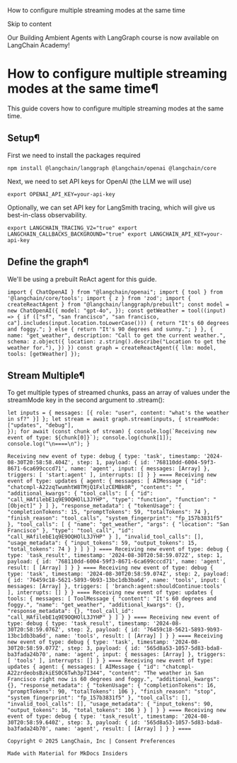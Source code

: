 How to configure multiple streaming modes at the same time

Skip to content

Our Building Ambient Agents with LangGraph course is now available on LangChain Academy!

# How to configure multiple streaming modes at the same time¶

This guide covers how to configure multiple streaming modes at the same time.

## Setup¶

First we need to install the packages required

```
npm install @langchain/langgraph @langchain/openai @langchain/core
```

Next, we need to set API keys for OpenAI (the LLM we will use)

```
export OPENAI_API_KEY=your-api-key
```

Optionally, we can set API key for LangSmith tracing, which will give us best-in-class observability.

```
export LANGCHAIN_TRACING_V2="true" export LANGCHAIN_CALLBACKS_BACKGROUND="true" export LANGCHAIN_API_KEY=your-api-key
```

## Define the graph¶

We'll be using a prebuilt ReAct agent for this guide.

```
import { ChatOpenAI } from "@langchain/openai"; import { tool } from '@langchain/core/tools'; import { z } from 'zod'; import { createReactAgent } from "@langchain/langgraph/prebuilt"; const model = new ChatOpenAI({ model: "gpt-4o", }); const getWeather = tool((input) => { if (["sf", "san francisco", "san francisco, ca"].includes(input.location.toLowerCase())) { return "It's 60 degrees and foggy."; } else { return "It's 90 degrees and sunny."; } }, { name: "get_weather", description: "Call to get the current weather.", schema: z.object({ location: z.string().describe("Location to get the weather for."), }) }) const graph = createReactAgent({ llm: model, tools: [getWeather] });
```

## Stream Multiple¶

To get multiple types of streamed chunks, pass an array of values under the streamMode key in the second argument to .stream():

```
let inputs = { messages: [{ role: "user", content: "what's the weather in sf?" }] }; let stream = await graph.stream(inputs, { streamMode: ["updates", "debug"],
}); for await (const chunk of stream) { console.log(`Receiving new event of type: ${chunk[0]}`); console.log(chunk[1]); console.log("\n====\n"); }
```

```
Receiving new event of type: debug { type: 'task', timestamp: '2024-08-30T20:58:58.404Z', step: 1, payload: { id: '768110dd-6004-59f3-8671-6ca699cccd71', name: 'agent', input: { messages: [Array] }, triggers: [ 'start:agent' ], interrupts: [] } } ==== Receiving new event of type: updates { agent: { messages: [ AIMessage { "id": "chatcmpl-A22zqTwumhtW8TMjQ1FxlzCEMBk0R", "content": "", "additional_kwargs": { "tool_calls": [ { "id": "call_HAfilebE1q9E9OQHOlL3JYHP", "type": "function", "function": "[Object]" } ] }, "response_metadata": { "tokenUsage": { "completionTokens": 15, "promptTokens": 59, "totalTokens": 74 }, "finish_reason": "tool_calls", "system_fingerprint": "fp_157b3831f5" }, "tool_calls": [ { "name": "get_weather", "args": { "location": "San Francisco" }, "type": "tool_call", "id": "call_HAfilebE1q9E9OQHOlL3JYHP" } ], "invalid_tool_calls": [], "usage_metadata": { "input_tokens": 59, "output_tokens": 15, "total_tokens": 74 } } ] } } ==== Receiving new event of type: debug { type: 'task_result', timestamp: '2024-08-30T20:58:59.072Z', step: 1, payload: { id: '768110dd-6004-59f3-8671-6ca699cccd71', name: 'agent', result: [ [Array] ] } } ==== Receiving new event of type: debug { type: 'task', timestamp: '2024-08-30T20:58:59.074Z', step: 2, payload: { id: '76459c18-5621-5893-9b93-13bc1db3ba6d', name: 'tools', input: { messages: [Array] }, triggers: [ 'branch:agent:shouldContinue:tools' ], interrupts: [] } } ==== Receiving new event of type: updates { tools: { messages: [ ToolMessage { "content": "It's 60 degrees and foggy.", "name": "get_weather", "additional_kwargs": {}, "response_metadata": {}, "tool_call_id": "call_HAfilebE1q9E9OQHOlL3JYHP" } ] } } ==== Receiving new event of type: debug { type: 'task_result', timestamp: '2024-08-30T20:58:59.076Z', step: 2, payload: { id: '76459c18-5621-5893-9b93-13bc1db3ba6d', name: 'tools', result: [ [Array] ] } } ==== Receiving new event of type: debug { type: 'task', timestamp: '2024-08-30T20:58:59.077Z', step: 3, payload: { id: '565d8a53-1057-5d83-bda8-ba3fada24b70', name: 'agent', input: { messages: [Array] }, triggers: [ 'tools' ], interrupts: [] } } ==== Receiving new event of type: updates { agent: { messages: [ AIMessage { "id": "chatcmpl-A22zrdeobsBzkiES0C6Twh3p7I344", "content": "The weather in San Francisco right now is 60 degrees and foggy.", "additional_kwargs": {}, "response_metadata": { "tokenUsage": { "completionTokens": 16, "promptTokens": 90, "totalTokens": 106 }, "finish_reason": "stop", "system_fingerprint": "fp_157b3831f5" }, "tool_calls": [], "invalid_tool_calls": [], "usage_metadata": { "input_tokens": 90, "output_tokens": 16, "total_tokens": 106 } } ] } } ==== Receiving new event of type: debug { type: 'task_result', timestamp: '2024-08-30T20:58:59.640Z', step: 3, payload: { id: '565d8a53-1057-5d83-bda8-ba3fada24b70', name: 'agent', result: [ [Array] ] } } ====

Copyright © 2025 LangChain, Inc | Consent Preferences

Made with Material for MkDocs Insiders